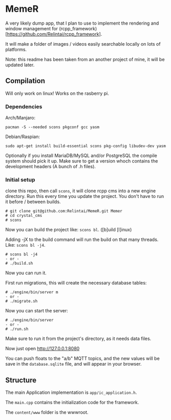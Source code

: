 # MemeR

A very likely dump app, that I plan to use to implement the rendering and window management for (rcpp_framework)[https://github.com/Relintai/rcpp_framework].

It will make a folder of images / videos easily searchable locally on lots of platforms.

Note: this readme has been taken from an another project of mine, it will be updated later.

## Compilation

Will only work on linux! Works on the rasberry pi.

### Dependencies

Arch/Manjaro:

``` 
pacman -S --needed scons pkgconf gcc yasm 
```

Debian/Raspian:

```
sudo apt-get install build-essential scons pkg-config libudev-dev yasm 
```

Optionally if you install MariaDB/MySQL and/or PostgreSQL the compile system should pick it up. Make sure to get a version
whoch contains the development headers (A bunch of .h files).

### Initial setup

clone this repo, then call `scons`, it will clone rcpp cms into a new engine directory. Run this every time you update the project.
You don't have to run it before / between builds.

```
# git clone git@github.com:Relintai/MemeR.git Memer
# cd crystal_cms
# scons
```

Now you can build the project like: `scons bl`.  ([b]uild [l]inux)

Adding -jX to the build command will run the build on that many threads. Like: `scons bl -j4`.

```
# scons bl -j4
- or -
# ./build.sh
```
Now you can run it.

First run migrations, this will create the necessary database tables:

```
# ./engine/bin/server m
- or -
# ./migrate.sh
```

Now you can start the server:

```
# ./engine/bin/server
- or -
# ./run.sh
```

Make sure to run it from the project's directory, as it needs data files.

Now just open http://127.0.0.1:8080

You can push floats to the "a/b" MQTT topics, and the new values will be save in the `database.sqlite` file, and will appear
in your browser.

## Structure

The main Application implementation is `app/ic_application.h`.

The `main.cpp` contains the initialization code for the framework.

The `content/www` folder is the wwwroot.

